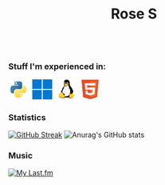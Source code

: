 <h1 align="center">
  Rose S
</h1>
<h2 align="center">
<div id="badges" align="center">
  <img src="https://komarev.com/ghpvc/?username=ZeaZolf&style=flat-square&color=blue" alt=""/>
</div>  
</h1>

### Stuff I'm experienced in:
<div>
  <img src="https://github.com/devicons/devicon/blob/master/icons/python/python-original.svg" title="Python" alt="Python" width="40" height="40"/>&nbsp;
  <img src="https://github.com/devicons/devicon/blob/master/icons/windows11/windows11-original.svg" title="Windows" alt="Windows" width="40" height="40"/>&nbsp;
  <img src="https://github.com/devicons/devicon/blob/master/icons/linux/linux-original.svg" title="Linux (currently using Mint)" alt="Linux (currently using Mint)" width="40" height="40"/>&nbsp;
  <img src="https://github.com/devicons/devicon/blob/master/icons/html5/html5-original.svg" title="HTML (throw in CSS and JS bc why not)" alt="HTML logo" width="40" height="40"/>&nbsp;
</div>

### Statistics 

[![GitHub Streak](http://github-readme-streak-stats.herokuapp.com?user=ZeaZolf&theme=rose&date_format=n%2Fj%5B%2FY%5D)](https://git.io/streak-stats)
![Anurag's GitHub stats](https://github-readme-stats.vercel.app/api?username=ZeaZolf&show_icons=true&theme=synthwave)

### Music

[![My Last.fm](https://lastfm-recently-played.vercel.app/api?user=ZeaZolf&count=1)](https://www.last.fm/user/ZeaZolf)



